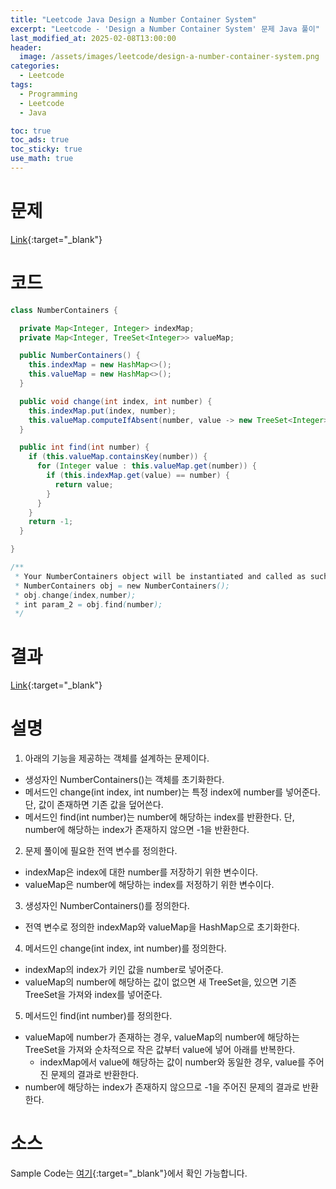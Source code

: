 ```yaml
---
title: "Leetcode Java Design a Number Container System"
excerpt: "Leetcode - 'Design a Number Container System' 문제 Java 풀이"
last_modified_at: 2025-02-08T13:00:00
header:
  image: /assets/images/leetcode/design-a-number-container-system.png
categories:
  - Leetcode
tags:
  - Programming
  - Leetcode
  - Java

toc: true
toc_ads: true
toc_sticky: true
use_math: true
---
```

# 문제
[Link](https://leetcode.com/problems/design-a-number-container-system/){:target="_blank"}

# 코드
```java
class NumberContainers {

  private Map<Integer, Integer> indexMap;
  private Map<Integer, TreeSet<Integer>> valueMap;

  public NumberContainers() {
    this.indexMap = new HashMap<>();
    this.valueMap = new HashMap<>();
  }

  public void change(int index, int number) {
    this.indexMap.put(index, number);
    this.valueMap.computeIfAbsent(number, value -> new TreeSet<Integer>()).add(index);
  }

  public int find(int number) {
    if (this.valueMap.containsKey(number)) {
      for (Integer value : this.valueMap.get(number)) {
        if (this.indexMap.get(value) == number) {
          return value;
        }
      }
    }
    return -1;
  }

}

/**
 * Your NumberContainers object will be instantiated and called as such:
 * NumberContainers obj = new NumberContainers();
 * obj.change(index,number);
 * int param_2 = obj.find(number);
 */
```

# 결과
[Link](https://leetcode.com/problems/design-a-number-container-system/submissions/1535362698/){:target="_blank"}

# 설명
1. 아래의 기능을 제공하는 객체를 설계하는 문제이다.
- 생성자인 NumberContainers()는 객체를 초기화한다.
- 메서드인 change(int index, int number)는 특정 index에 number를 넣어준다. 단, 값이 존재하면 기존 값을 덮어쓴다.
- 메서드인 find(int number)는 number에 해당하는 index를 반환한다. 단, number에 해당하는 index가 존재하지 않으면 -1을 반환한다.

2. 문제 풀이에 필요한 전역 변수를 정의한다.
- indexMap은 index에 대한 number를 저장하기 위한 변수이다.
- valueMap은 number에 해당하는 index를 저정하기 위한 변수이다.

3. 생성자인 NumberContainers()를 정의한다.
- 전역 변수로 정의한 indexMap와 valueMap을 HashMap으로 초기화한다.

4. 메서드인 change(int index, int number)를 정의한다.
- indexMap의 index가 키인 값을 number로 넣어준다.
- valueMap의 number에 해당하는 값이 없으면 새 TreeSet을, 있으면 기존 TreeSet을 가져와 index를 넣어준다.

5. 메서드인 find(int number)를 정의한다.
- valueMap에 number가 존재하는 경우, valueMap의 number에 해당하는 TreeSet을 가져와 순차적으로 작은 값부터 value에 넣어 아래를 반복한다.
  - indexMap에서 value에 해당하는 값이 number와 동일한 경우, value를 주어진 문제의 결과로 반환한다.
- number에 해당하는 index가 존재하지 않으므로 -1을 주어진 문제의 결과로 반환한다.

# 소스
Sample Code는 [여기](https://github.com/GracefulSoul/leetcode/blob/master/src/main/java/gracefulsoul/problems/DesignANumberContainerSystem.java){:target="_blank"}에서 확인 가능합니다.